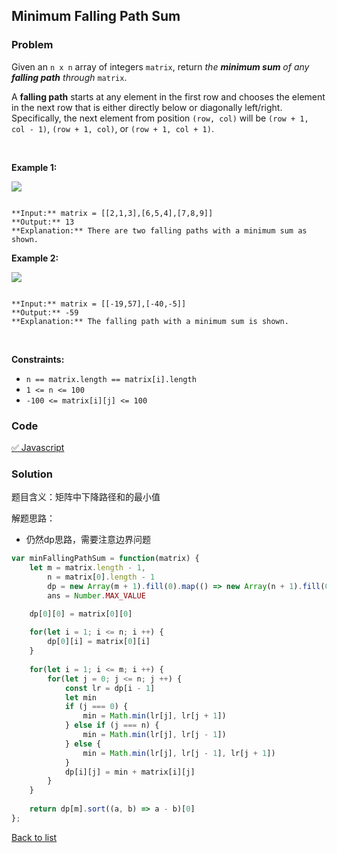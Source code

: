 Minimum Falling Path Sum
---
### Problem
Given an `n x n` array of integers `matrix`, return *the **minimum sum** of any **falling path** through* `matrix`.


A **falling path** starts at any element in the first row and chooses the element in the next row that is either directly below or diagonally left/right. Specifically, the next element from position `(row, col)` will be `(row + 1, col - 1)`, `(row + 1, col)`, or `(row + 1, col + 1)`.


 


**Example 1:**


![](https://assets.leetcode.com/uploads/2021/11/03/failing1-grid.jpg)

```

**Input:** matrix = [[2,1,3],[6,5,4],[7,8,9]]
**Output:** 13
**Explanation:** There are two falling paths with a minimum sum as shown.

```

**Example 2:**


![](https://assets.leetcode.com/uploads/2021/11/03/failing2-grid.jpg)

```

**Input:** matrix = [[-19,57],[-40,-5]]
**Output:** -59
**Explanation:** The falling path with a minimum sum is shown.

```

 


**Constraints:**


* `n == matrix.length == matrix[i].length`
* `1 <= n <= 100`
* `-100 <= matrix[i][j] <= 100`

### Code
[✅ Javascript](./solution.js)
### Solution
题目含义：矩阵中下降路径和的最小值

解题思路：
- 仍然dp思路，需要注意边界问题

```javascript
var minFallingPathSum = function(matrix) {
    let m = matrix.length - 1,
        n = matrix[0].length - 1
        dp = new Array(m + 1).fill(0).map(() => new Array(n + 1).fill(0))
        ans = Number.MAX_VALUE

    dp[0][0] = matrix[0][0]
   
    for(let i = 1; i <= n; i ++) {
        dp[0][i] = matrix[0][i]
    }
    
    for(let i = 1; i <= m; i ++) {
        for(let j = 0; j <= n; j ++) {
            const lr = dp[i - 1]
            let min
            if (j === 0) {
                min = Math.min(lr[j], lr[j + 1])
            } else if (j === n) {
                min = Math.min(lr[j], lr[j - 1])
            } else {
                min = Math.min(lr[j], lr[j - 1], lr[j + 1])
            }
            dp[i][j] = min + matrix[i][j]
        }
    }
 
    return dp[m].sort((a, b) => a - b)[0]
};
```

[Back to list](../README.md)
